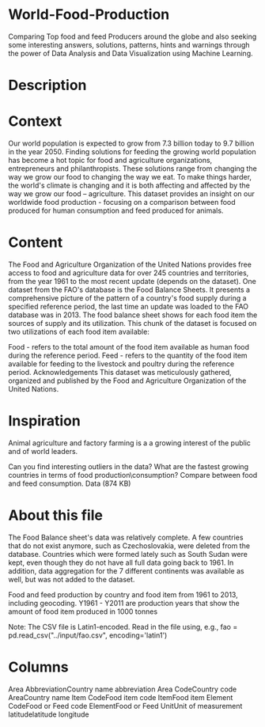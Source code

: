 # World-Food-Production
Comparing Top food and feed Producers around the globe and also seeking some interesting answers, solutions, patterns, hints and warnings through the power of Data Analysis and Data Visualization using Machine Learning.

# Description


# Context

Our world population is expected to grow from 7.3 billion today to 9.7 billion in the year 2050. Finding solutions for feeding the growing world population has become a hot topic for food and agriculture organizations, entrepreneurs and philanthropists. These solutions range from changing the way we grow our food to changing the way we eat. To make things harder, the world's climate is changing and it is both affecting and affected by the way we grow our food – agriculture. This dataset provides an insight on our worldwide food production - focusing on a comparison between food produced for human consumption and feed produced for animals.

# Content

The Food and Agriculture Organization of the United Nations provides free access to food and agriculture data for over 245 countries and territories, from the year 1961 to the most recent update (depends on the dataset). One dataset from the FAO's database is the Food Balance Sheets. It presents a comprehensive picture of the pattern of a country's food supply during a specified reference period, the last time an update was loaded to the FAO database was in 2013. The food balance sheet shows for each food item the sources of supply and its utilization. This chunk of the dataset is focused on two utilizations of each food item available:

Food - refers to the total amount of the food item available as human food during the reference period.
Feed - refers to the quantity of the food item available for feeding to the livestock and poultry during the reference period.
Acknowledgements
This dataset was meticulously gathered, organized and published by the Food and Agriculture Organization of the United Nations.

# Inspiration
Animal agriculture and factory farming is a a growing interest of the public and of world leaders.

Can you find interesting outliers in the data?
What are the fastest growing countries in terms of food production\consumption?
Compare between food and feed consumption.
Data (874 KB)

# About this file
The Food Balance sheet's data was relatively complete. A few countries that do not exist anymore, such as Czechoslovakia, were deleted from the database. Countries which were formed lately such as South Sudan were kept, even though they do not have all full data going back to 1961. In addition, data aggregation for the 7 different continents was available as well, but was not added to the dataset.

Food and feed production by country and food item from 1961 to 2013, including geocoding.
Y1961 - Y2011 are production years that show the amount of food item produced in 1000 tonnes

Note: The CSV file is Latin1-encoded. Read in the file using, e.g., fao = pd.read_csv("../input/fao.csv", encoding='latin1')

# Columns
Area AbbreviationCountry name abbreviation
Area CodeCountry code
AreaCountry name
Item CodeFood item code
ItemFood item
Element CodeFood or Feed code
ElementFood or Feed
UnitUnit of measurement
latitudelatitude
longitude 
